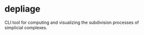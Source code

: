 # depliage
CLI tool for computing and visualizing the subdivision processes of simplicial complexes.
